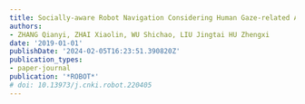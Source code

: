 ```yaml
---
title: Socially-aware Robot Navigation Considering Human Gaze-related Area Constraints
authors:
- ZHANG Qianyi, ZHAI Xiaolin, WU Shichao, LIU Jingtai HU Zhengxi
date: '2019-01-01'
publishDate: '2024-02-05T16:23:51.390820Z'
publication_types:
- paper-journal
publication: '*ROBOT*'
# doi: 10.13973/j.cnki.robot.220405
---
```

